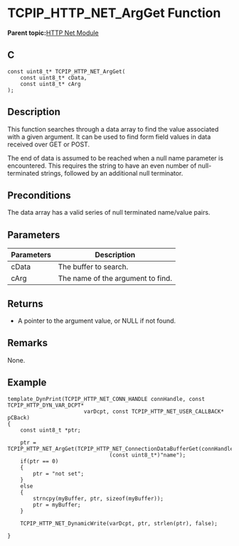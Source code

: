 # TCPIP\_HTTP\_NET\_ArgGet Function

**Parent topic:**[HTTP Net Module](GUID-4EFEB885-ECF8-44B5-8F23-1D05952E1845.md)

## C

```
const uint8_t* TCPIP_HTTP_NET_ArgGet(
    const uint8_t* cData, 
    const uint8_t* cArg
);
```

## Description

This function searches through a data array to find the value associated with a given argument. It can be used to find form field values in data received over GET or POST.

The end of data is assumed to be reached when a null name parameter is encountered. This requires the string to have an even number of null-terminated strings, followed by an additional null terminator.

## Preconditions

The data array has a valid series of null terminated name/value pairs.

## Parameters

|Parameters|Description|
|----------|-----------|
|cData|The buffer to search.|
|cArg|The name of the argument to find.|

## Returns

-   A pointer to the argument value, or NULL if not found.


## Remarks

None.

## Example

```
template_DynPrint(TCPIP_HTTP_NET_CONN_HANDLE connHandle, const TCPIP_HTTP_DYN_VAR_DCPT* 
                        varDcpt, const TCPIP_HTTP_NET_USER_CALLBACK* pCBack)
{
    const uint8_t *ptr;

    ptr = TCPIP_HTTP_NET_ArgGet(TCPIP_HTTP_NET_ConnectionDataBufferGet(connHandle), 
                                (const uint8_t*)"name");
    if(ptr == 0)
    {
        ptr = "not set";
    }
    else
    {
        strncpy(myBuffer, ptr, sizeof(myBuffer));
        ptr = myBuffer;
    }

    TCPIP_HTTP_NET_DynamicWrite(varDcpt, ptr, strlen(ptr), false);
        
}
```


